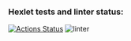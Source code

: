 ### Hexlet tests and linter status:
[![Actions Status](https://github.com/dops4623/python-project-lvl1/workflows/hexlet-check/badge.svg)](https://github.com/dops4623/python-project-lvl1/actions)
![linter](https://github.com/dops4623/python-project-lvl1/actions/workflows/check_on_push.yml/badge.svg)
